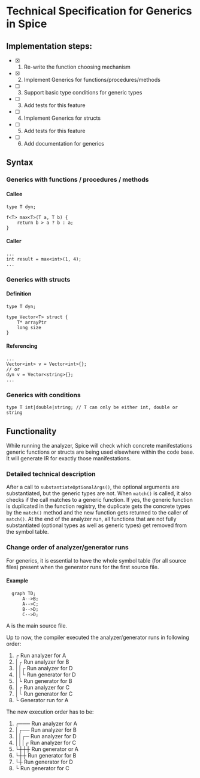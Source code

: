 # Technical Specification for Generics in Spice

## Implementation steps:

- [x] 1. Re-write the function choosing mechanism
- [x] 2. Implement Generics for functions/procedures/methods
- [ ] 3. Support basic type conditions for generic types
- [ ] 3. Add tests for this feature
- [ ] 4. Implement Generics for structs
- [ ] 5. Add tests for this feature
- [ ] 6. Add documentation for generics

## Syntax

### Generics with functions / procedures / methods

#### Callee
```spice
type T dyn;

f<T> max<T>(T a, T b) {
	return b > a ? b : a;
}
```

#### Caller
```spice
...
int result = max<int>(1, 4);
...
```

### Generics with structs

#### Definition
```spice
type T dyn;

type Vector<T> struct {
	T* arrayPtr
	long size
}
```

#### Referencing
```spice
...
Vector<int> v = Vector<int>{};
// or
dyn v = Vector<string>{};
...
```

### Generics with conditions
```spice
type T int|double|string; // T can only be either int, double or string

```

## Functionality
While running the analyzer, Spice will check which concrete manifestations generic functions or structs are being used elsewhere
within the code base. It will generate IR for exactly those manifestations.

### Detailed technical description
After a call to `substantiateOptionalArgs()`, the optional arguments are substantiated, but the generic types are not. When `match()` is called,
it also checks if the call matches to a generic function. If yes, the generic function is duplicated in the function registry, the
duplicate gets the concrete types by the `match()` method and the new function gets returned to the caller of `match()`.  At the end
of the analyzer run, all functions that are not fully substantiated (optional types as well as generic types) get removed from the
symbol table.

### Change order of analyzer/generator runs
For generics, it is essential to have the whole symbol table (for all source files) present when the generator runs for the first
source file.

#### Example

```mermaid
  graph TD;
      A-->B;
      A-->C;
      B-->D;
      C-->D;
```

A is the main source file.

Up to now, the compiler executed the analyzer/generator runs in following order:

1. ┌ Run analyzer for A
2. │┌ Run analyzer for B
3. ││┌ Run analyzer for D
4. ││└ Run generator for D 
5. │└ Run generator for B
6. │┌ Run analyzer for C
7. │└ Run generator for C
8. └ Generator run for A

The new execution order has to be:

1. ┌─── Run analyzer for A
2. │┌── Run analyzer for B
3. ││┌─ Run analyzer for D
4. │││┌ Run analyzer for C
5. └┼┼┼ Run generator or A
6.  └┼┼ Run generator for B
7.   └┼ Run generator for D
8.    └ Run generator for C